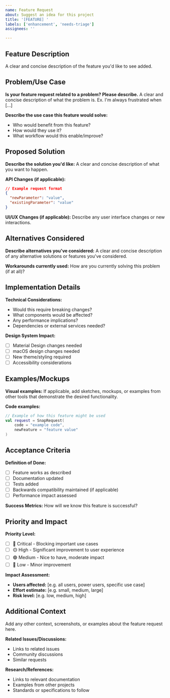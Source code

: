 ```yaml
---
name: Feature Request
about: Suggest an idea for this project
title: '[FEATURE] '
labels: ['enhancement', 'needs-triage']
assignees: ''

---
```


## Feature Description

A clear and concise description of the feature you'd like to see added.

## Problem/Use Case

**Is your feature request related to a problem? Please describe.**
A clear and concise description of what the problem is. Ex. I'm always frustrated when [...]

**Describe the use case this feature would solve:**
- Who would benefit from this feature?
- How would they use it?
- What workflow would this enable/improve?

## Proposed Solution

**Describe the solution you'd like:**
A clear and concise description of what you want to happen.

**API Changes (if applicable):**
```json
// Example request format
{
  "newParameter": "value",
  "existingParameter": "value"
}
```

**UI/UX Changes (if applicable):**
Describe any user interface changes or new interactions.

## Alternatives Considered

**Describe alternatives you've considered:**
A clear and concise description of any alternative solutions or features you've considered.

**Workarounds currently used:**
How are you currently solving this problem (if at all)?

## Implementation Details

**Technical Considerations:**
- Would this require breaking changes?
- What components would be affected?
- Any performance implications?
- Dependencies or external services needed?

**Design System Impact:**
- [ ] Material Design changes needed
- [ ] macOS design changes needed
- [ ] New theme/styling required
- [ ] Accessibility considerations

## Examples/Mockups

**Visual examples:**
If applicable, add sketches, mockups, or examples from other tools that demonstrate the desired functionality.

**Code examples:**
```kotlin
// Example of how this feature might be used
val request = SnapRequest(
    code = "example code",
    newFeature = "feature value"
)
```

## Acceptance Criteria

**Definition of Done:**
- [ ] Feature works as described
- [ ] Documentation updated
- [ ] Tests added
- [ ] Backwards compatibility maintained (if applicable)
- [ ] Performance impact assessed

**Success Metrics:**
How will we know this feature is successful?

## Priority and Impact

**Priority Level:**
- [ ] 🔴 Critical - Blocking important use cases
- [ ] 🟡 High - Significant improvement to user experience
- [ ] 🟢 Medium - Nice to have, moderate impact
- [ ] 🔵 Low - Minor improvement

**Impact Assessment:**
- **Users affected:** [e.g. all users, power users, specific use case]
- **Effort estimate:** [e.g. small, medium, large]
- **Risk level:** [e.g. low, medium, high]

## Additional Context

Add any other context, screenshots, or examples about the feature request here.

**Related Issues/Discussions:**
- Links to related issues
- Community discussions
- Similar requests

**Research/References:**
- Links to relevant documentation
- Examples from other projects
- Standards or specifications to follow